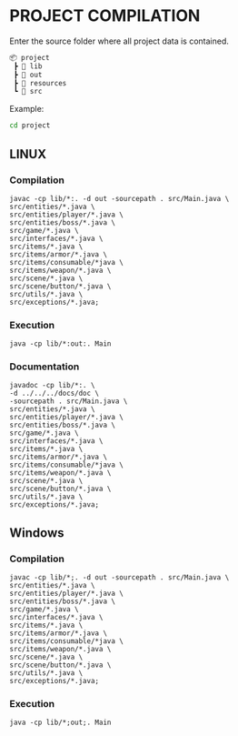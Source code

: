 # PROJECT COMPILATION

Enter the source folder where all project data is contained.

```sh
📦 project
 ┣ 📂 lib
 ┣ 📂 out
 ┣ 📂 resources
 ┗ 📂 src
```

Example:

```sh
cd project
```

## LINUX

### Compilation

```console
javac -cp lib/*:. -d out -sourcepath . src/Main.java \
src/entities/*.java \
src/entities/player/*.java \
src/entities/boss/*.java \
src/game/*.java \
src/interfaces/*.java \
src/items/*.java \
src/items/armor/*.java \
src/items/consumable/*java \
src/items/weapon/*.java \
src/scene/*.java \
src/scene/button/*.java \
src/utils/*.java \
src/exceptions/*.java;
```

### Execution

```console
java -cp lib/*:out:. Main
```

### Documentation

```console
javadoc -cp lib/*:. \
-d ../../../docs/doc \
-sourcepath . src/Main.java \
src/entities/*.java \
src/entities/player/*.java \
src/entities/boss/*.java \
src/game/*.java \
src/interfaces/*.java \
src/items/*.java \
src/items/armor/*.java \
src/items/consumable/*java \
src/items/weapon/*.java \
src/scene/*.java \
src/scene/button/*.java \
src/utils/*.java \
src/exceptions/*.java;
```

## Windows

### Compilation

```console
javac -cp lib/*;. -d out -sourcepath . src/Main.java \
src/entities/*.java \
src/entities/player/*.java \
src/entities/boss/*.java \
src/game/*.java \
src/interfaces/*.java \
src/items/*.java \
src/items/armor/*.java \
src/items/consumable/*java \
src/items/weapon/*.java \
src/scene/*.java \
src/scene/button/*.java \
src/utils/*.java \
src/exceptions/*.java;
```

### Execution

```console
java -cp lib/*;out;. Main
```

